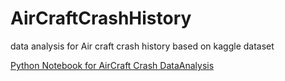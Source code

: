 # AirCraftCrashHistory
data analysis for Air craft crash history based on kaggle dataset

[Python Notebook for AirCraft Crash DataAnalysis ](/AirCraftCrashes_ToFlyOrNotToFly.ipynb)
